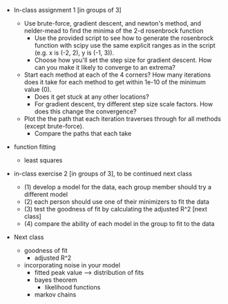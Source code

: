 * In-class assignment 1 [in groups of 3]
    * Use brute-force, gradient descent, and newton's method, and nelder-mead to
      find the minima of the 2-d rosenbrock function
        * Use the provided script to see how to generate the rosenbrock function
          with scipy use the same explicit ranges as in the script
          (e.g. x is (-2, 2), y is (-1, 3)).
        * Choose how you'll set the step size for gradient descent. How
          can you make it likely to converge to an extrema?
    * Start each method at each of the 4 corners? How many iterations does
      it take for each method to get within 1e-10 of the minimum value (0).
         * Does it get stuck at any other locations?
         * For gradient descent, try different step size scale factors. How
           does this change the convergence?
    * Plot the the path that each iteration traverses through for all
      methods (except brute-force).
        * Compare the paths that each take
       
* function fitting
    * least squares

* in-class exercise 2 [in groups of 3], to be continued next class
    * (1) develop a model for the data, each group member should try a 
          different model
    * (2) each person should use one of their minimizers to fit the data
    * (3) test the goodness of fit by calculating the adjusted R^2 [next class]
    * (4) compare the ability of each model in the group to fit to the
          data

* Next class       
    * goodness of fit
        * adjusted R^2
    * incorporating noise in your model
        * fitted peak value --> distribution of fits
        * bayes theorem
            * likelihood functions
        * markov chains
